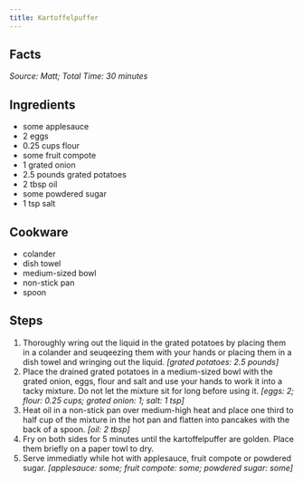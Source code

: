 ```yaml
---
title: Kartoffelpuffer
---
```

## Facts
*Source: Matt; Total Time: 30 minutes*
## Ingredients
- some applesauce                  
- 2 eggs                        
- 0.25 cups flour                       
- some fruit compote               
- 1 grated onion                
- 2.5 pounds grated potatoes             
- 2 tbsp oil                         
- some powdered sugar              
- 1 tsp salt                        
## Cookware
- colander
- dish towel
- medium-sized bowl
- non-stick pan
- spoon
## Steps
1. Thoroughly wring out the liquid in the grated potatoes by placing them in a colander and seuqeezing them with your hands or placing them in a dish towel and wringing out the liquid.
*[grated potatoes: 2.5 pounds]*
2. Place the drained grated potatoes in a medium-sized bowl with the grated onion, eggs, flour and salt and use your hands to work it into a tacky mixture. Do not let the mixture sit for long before using it.
*[eggs: 2; flour: 0.25 cups; grated onion: 1; salt: 1 tsp]*
3. Heat oil in a non-stick pan over medium-high heat and place one third to half cup of the mixture in the hot pan and flatten into pancakes with the back of a spoon.
*[oil: 2 tbsp]*
4. Fry on both sides for 5 minutes until the kartoffelpuffer are golden. Place them briefly on a paper towl to dry.
5. Serve immediatly while hot with applesauce, fruit compote or powdered sugar.
*[applesauce: some; fruit compote: some; powdered sugar: some]*
